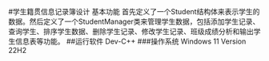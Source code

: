 #学生籍贯信息记录簿设计
基本功能
首先定义了一个Student结构体来表示学生的数据。然后定义了一个StudentManager类来管理学生数据，包括添加学生记录、查询学生、排序学生数据、删除学生记录、修改学生记录、班级成绩分析和输出学生信息表等功能。
##运行软件
Dev-C++
###操作系统
Windows 11 Version 22H2

